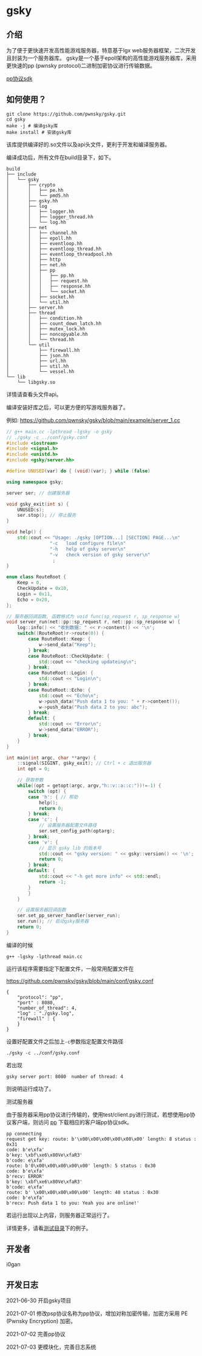 # gsky

## 介绍

为了便于更快速开发高性能游戏服务器，特意基于lgx web服务器框架，二次开发且封装为一个服务器库。
gsky是一个基于epoll架构的高性能游戏服务器库，采用更快速的pp (pwnsky protocol)二进制加密协议进行传输数据。

[pp协议sdk](https://github.com/pwnsky/pp)

## 如何使用？

```
git clone https://github.com/pwnsky/gsky.git
cd gsky
make -j # 编译gsky库
make install # 安装gsky库
```

该库提供编译好的.so文件以及api头文件，更利于开发和编译服务器。

编译成功后，所有文件在build目录下，如下。

```
build
├── include
│   └── gsky
│       ├── crypto
│       │   ├── pe.hh
│       │   └── pmd5.hh
│       ├── gsky.hh
│       ├── log
│       │   ├── logger.hh
│       │   ├── logger_thread.hh
│       │   └── log.hh
│       ├── net
│       │   ├── channel.hh
│       │   ├── epoll.hh
│       │   ├── eventloop.hh
│       │   ├── eventloop_thread.hh
│       │   ├── eventloop_threadpool.hh
│       │   ├── http
│       │   ├── net.hh
│       │   ├── pp
│       │   │   ├── pp.hh
│       │   │   ├── request.hh
│       │   │   ├── response.hh
│       │   │   └── socket.hh
│       │   ├── socket.hh
│       │   └── util.hh
│       ├── server.hh
│       ├── thread
│       │   ├── condition.hh
│       │   ├── count_down_latch.hh
│       │   ├── mutex_lock.hh
│       │   ├── noncopyable.hh
│       │   └── thread.hh
│       └── util
│           ├── firewall.hh
│           ├── json.hh
│           ├── url.hh
│           ├── util.hh
│           └── vessel.hh
└── lib
    └── libgsky.so

```

详情请查看头文件api。



编译安装好库之后，可以更方便的写游戏服务器了。

例如: https://github.com/pwnsky/gsky/blob/main/example/server_1.cc

```c++
// g++ main.cc -lpthread -lgsky -o gsky
// ./gsky -c ../conf/gsky.conf
#include <iostream>
#include <signal.h>
#include <unistd.h>
#include <gsky/server.hh>

#define UNUSED(var) do { (void)(var); } while (false)

using namespace gsky;

server ser; // 创建服务器

void gsky_exit(int s) {
    UNUSED(s);
    ser.stop(); // 停止服务
}

void help() {
    std::cout << "Usage: ./gsky [OPTION...] [SECTION] PAGE...\n"
                "-c   load configure file\n"
                "-h   help of gsky server\n"
                "-v   check version of gsky server\n"
                 ;
}

enum class RouteRoot {
    Keep = 0,
    CheckUpdate = 0x10,
    Login = 0x11,
    Echo = 0x20,
};

// 服务器回调函数, 函数格式为 void func(sp_request r, sp_response w)
void server_run(net::pp::sp_request r, net::pp::sp_response w) {
    log::info() << "收到数据: " << r->content() << '\n';
    switch((RouteRoot)r->route(0)) {
        case RouteRoot::Keep: {
            w->send_data("Keep");
        } break;
        case RouteRoot::CheckUpdate: {
            std::cout << "checking updateing\n";
        } break;
        case RouteRoot::Login: {
            std::cout << "Login\n";
        } break;
        case RouteRoot::Echo: {
            std::cout << "Echo\n";
            w->push_data("Push data 1 to you: " + r->content());
            w->push_data("Push data 2 to you: abc");
        } break;
        default: {
            std::cout << "Error\n";
            w->send_data("ERROR");
        } break;
    }
}

int main(int argc, char **argv) {
    ::signal(SIGINT, gsky_exit); // Ctrl + c 退出服务器
    int opt = 0;

    // 获取参数
    while((opt = getopt(argc, argv,"h::v::a::c:"))!=-1) {
        switch (opt) {
        case 'h': { // 帮助
            help();
            return 0;
        } break;
        case 'c': { 
            // 设置服务器配置文件路径
            ser.set_config_path(optarg);
        } break;
        case 'v': {
            // 显示 gsky lib 的版本号
            std::cout << "gsky version: " << gsky::version() << '\n';
            return 0;
        } break;
        default: {
            std::cout << "-h get more info" << std::endl;
            return -1;
        }
        }
    }

    // 设置服务器回调函数
    ser.set_pp_server_handler(server_run);
    ser.run(); // 启动gsky服务器
    return 0;
}
```


编译的时候

```
g++ -lgsky -lpthread main.cc
```

运行该程序需要指定下配置文件，一般常用配置文件在 

https://github.com/pwnsky/gsky/blob/main/conf/gsky.conf

```
{
    "protocol": "pp",
    "port" : 8080,
    "number_of_thread": 4,
    "log" : "./gsky.log",
    "firewall" : {
    }
}

```

设置好配置文件之后加上`-c`参数指定配置文件路径

```
./gsky -c ../conf/gsky.conf

```

若出现

```
gsky server port: 8080  number of thread: 4
```

则说明运行成功了。

测试服务器

由于服务器采用pp协议进行传输的，使用test/client.py进行测试，若想使用pp协议客户端，则访问 [pp](https://github.com/pwnsky/pp) 下载相应的客户端pp协议sdk。

```
pp connecting
request get key: route: b'\x00\x00\x00\x00\x00\x00' length: 8 status : 0x31
code: b'e\xfa'
b'key: \xbf\xe6\x80Ve\xfaR3'
b'code: e\xfa'
route: b'0\x00\x00\x00\x00\x00' length: 5 status : 0x30
code: b'e\xfa'
b'recv: ERROR'
b'key: \xbf\xe6\x80Ve\xfaR3'
b'code: e\xfa'
route: b' \x00\x00\x00\x00\x00' length: 40 status : 0x30
code: b'e\xfa'
b'recv: Push data 1 to you: Yeah you are online!'

```

若运行出现以上内容，则服务器正常运行了。



详情更多，请看[测试目录](https://github.com/pwnsky/gsky/tree/main/example)下的例子。



## 开发者

i0gan



## 开发日志

2021-06-30 开启gsky项目

2021-07-01 修改psp协议名称为pp协议，增加对称加密传输，加密方采用 PE (Pwnsky Encryption) 加密。

2021-07-02 完善pp协议

2021-07-03 更模块化，完善日志系统

